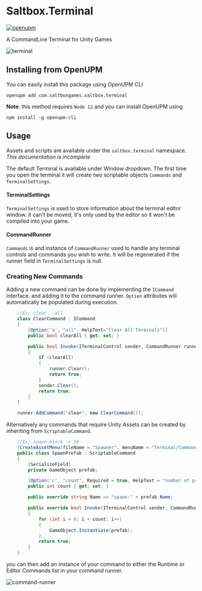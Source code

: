# Saltbox.Terminal
[![openupm](https://img.shields.io/npm/v/com.saltboxgames.saltbox.terminal?label=openupm&registry_uri=https://package.openupm.com)](https://openupm.com/packages/com.saltboxgames.saltbox.terminal/)

A CommandLine Terminal for Unity Games

![terminal](https://user-images.githubusercontent.com/1238853/82847125-ba05ae80-9ec2-11ea-8789-a28f338ffa17.png)


## Installing from **OpenUPM**
You can easily install this package using OpenUPM CLI
```
openupm add com.saltboxgames.saltbox.terminal
```
**Note**: 
this method requires `Node 12` and you can install OpenUPM using 
```
npm install -g openupm-cli
```

## Usage
Assets and scripts are available under the `saltbox.terminal` namespace.
*This documentation is incomplete*

The default Terminal is available under Window dropdown. The first time you open the terminal it will create two scriptable objects `Commands` and `TerminalSettings`. 

#### TerminalSettings 
`TerminalSettings` is used to store information about the terminal editor window. it can't be moved, it's only used by the editor so it won't be compiled into your game.

#### CommandRunner
`Commands` is and instance of `CommandRunner` used to handle any terminal controls and commands you wish to write. It will be regenerated if the runner field in `TerminalSettings` is null.

### Creating New Commands
Adding a new command can be done by implementing the `ICommand` interface. and adding it to the command runner. `Option` attributes will automatically be populated during execution. 

```cs
    //Ex; clear --all
    class ClearCommand : ICommand
    {
        [Option('a', "all", HelpText="Clear All Terminals")]
        public bool clearAll { get; set; }

        public bool Invoke(ITerminalControl sender, CommandRunner runner)
        {
            if (clearAll)
            {
                runner.Clear();
                return true;
            }
            sender.Clear();
            return true;
        }
    }
```

```cs
    runner.AddCommand('clear', new ClearCommand());
```

Alternatively any commands that require Unity Assets can be created by inheriting from `ScriptableCommand`.

```cs
    //Ex; spawn-block -c 10
    [CreateAssetMenu(fileName = "Spawner", menuName = "Terminal/Commands/Spawner")]
    public class SpawnPrefab : ScriptableCommand
    {
        [SerializeField]
        private GameObject prefab;

        [Option('c', "count", Required = true, HelpText = "number of prefabs to spawn")]
        public int count { get; set; }

        public override string Name => "spawn-" + prefab.Name;

        public override bool Invoke(ITerminalControl sender, CommandRunner runner)
        {
            for (int i = 0; i < count; i++)
            {
                GameObject.Instantiate(prefab);
            }
            return true;
        }
    }
```

you can then add an instance of your command to either the Runtime or Editor Commands list in your command runner.

![command-runner](https://user-images.githubusercontent.com/1238853/82846319-950f3c80-9ebe-11ea-8cc6-96053b78ccc7.png)